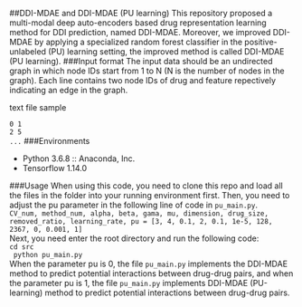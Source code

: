 ##DDI-MDAE and DDI-MDAE (PU learning)
This repository proposed a multi-modal deep auto-encoders based drug representation learning method for DDI prediction, named DDI-MDAE. Moreover, we improved DDI-MDAE by applying a specialized random forest classifier in the positive-unlabeled (PU) learning setting, the improved method is called DDI-MDAE (PU learning). 
###Input format
The input data should be an undirected graph in which node IDs start from 1 to N (N is the number of nodes in the graph). Each line contains two node IDs of drug and feature repectively indicating an edge in the graph.

text file sample

```0 1```  
```2 5```  
```...```
###Environments
- Python 3.6.8 :: Anaconda, Inc.
- Tensorflow 1.14.0

###Usage
When using this code, you need to clone this repo and load all the files in the folder into your running environment first. Then, you need to adjust the pu parameter in the following line of code in `pu_main.py`.   
```CV_num, method_num, alpha, beta, gama, mu, dimension, drug_size, removed_ratio, learning_rate, pu = [3, 4, 0.1, 2, 0.1, 1e-5, 128, 2367, 0, 0.001, 1]```  
Next, you need enter the root directory and run the following code:  
```cd src```  
``` python pu_main.py```  
When the parameter pu is 0, the file `pu_main.py` implements the DDI-MDAE method to predict potential interactions between drug-drug pairs, and when the parameter pu is 1, the file `pu_main.py` implements DDI-MDAE (PU-learning) method to predict potential interactions between drug-drug pairs.